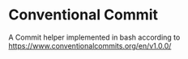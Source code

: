 # Conventional Commit
A Commit helper implemented in bash according to https://www.conventionalcommits.org/en/v1.0.0/
